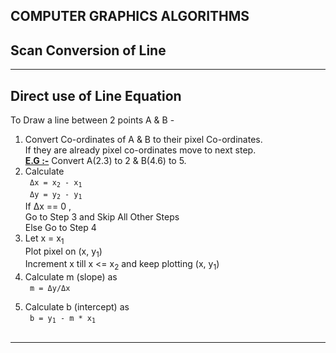 COMPUTER GRAPHICS ALGORITHMS
----------------------------

Scan Conversion of Line
-----------------------
___

Direct use of Line Equation
---------------------------

To Draw a line between 2 points A & B - 
<ol> 
	<li> Convert Co-ordinates of A & B to their pixel Co-ordinates. <br/>
		 If they are already pixel co-ordinates move to next step. <br/>
		 <b><ins> E.G :-</ins></b> Convert A(2.3) to 2 & B(4.6) to 5.
	</li>
	<li> Calculate <br/>
		 <code> &Delta;x = x<sub>2</sub> - x<sub>1</sub> </code>
		 <br/><code> &Delta;y = y<sub>2</sub> - y<sub>1</sub> </code>
		 <br />
		 If &Delta;x == 0 , <br/>
		 Go to Step 3 and Skip All Other Steps <br/>
		 Else Go to Step 4 
	</li>
	<li> Let x = x<sub>1</sub> <br/>
		Plot pixel on (x, y<sub>1</sub>) <br/>
		Increment x till x <= x<sub>2</sub> and keep plotting (x, y<sub>1</sub>)
	</li>
	<li> Calculate m (slope) as <br/>
		<code> m = &Delta;y/&Delta;x
		</code>
	</li>
	<li> Calculate b (intercept) as <br/>
		<code> b = y<sub>1</sub> - m * x<sub>1</sub> 
		</code>
	</li>
</ol>

___ 
